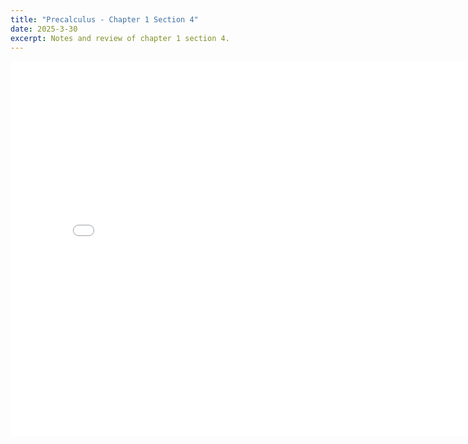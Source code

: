 ```yaml
---
title: "Precalculus - Chapter 1 Section 4"
date: 2025-3-30
excerpt: Notes and review of chapter 1 section 4.
---
```


<embed src="/res/books/precalculus/chapter1_section4.pdf" width="800" height="600" type="application/pdf">
